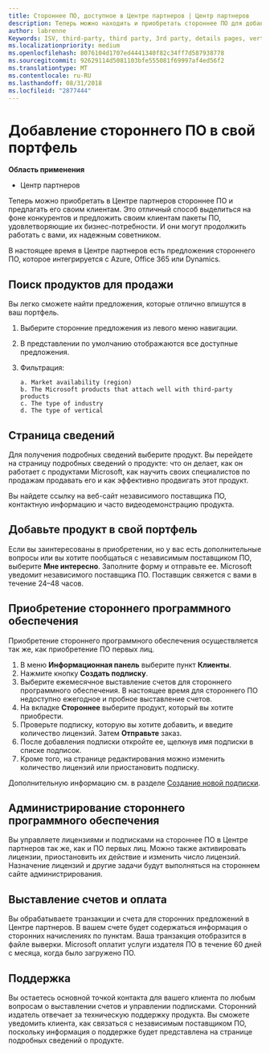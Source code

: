 ```yaml
---
title: Стороннее ПО, доступное в Центре партнеров | Центр партнеров
description: Теперь можно находить и приобретать стороннее ПО для добавления в свой ассортимент предложений для клиентов.
author: labrenne
Keywords: ISV, third-party, third party, 3rd party, details pages, vertical software, software publisher
ms.localizationpriority: medium
ms.openlocfilehash: 8076104d1707ed4441340f82c34ff7d587938778
ms.sourcegitcommit: 92629114d5081103bfe555081f69997af4ed56f2
ms.translationtype: MT
ms.contentlocale: ru-RU
ms.lasthandoff: 08/31/2018
ms.locfileid: "2877444"
---
```

# <a name="add-third-party-software-to-your-portfolio"></a>Добавление стороннего ПО в свой портфель

**Область применения** 

- Центр партнеров


Теперь можно приобретать в Центре партнеров стороннее ПО и предлагать его своим клиентам. Это отличный способ выделиться на фоне конкурентов и предложить своим клиентам пакеты ПО, удовлетворяющие их бизнес-потребности. И они могут продолжить работать с вами, их надежным советником.

В настоящее время в Центре партнеров есть предложения стороннего ПО, которое интегрируется с Azure, Office 365 или Dynamics.

## <a name="discover-the-products-you-want-to-sell"></a>Поиск продуктов для продажи

Вы легко сможете найти предложения, которые отлично впишутся в ваш портфель. 
1.  Выберите сторонние предложения из левого меню навигации. 
2.  В представлении по умолчанию отображаются все доступные предложения. 
3.  Фильтрация:

        a. Market availability (region) 
        b. The Microsoft products that attach well with third-party products  
        c. The type of industry 
        d. The type of vertical 

## <a name="the-details-page"></a>Страница сведений

Для получения подробных сведений выберите продукт. Вы перейдете на страницу подробных сведений о продукте: что он делает, как он работает с продуктами Microsoft, как научить своих специалистов по продажам продавать его и как эффективно продвигать этот продукт. 

Вы найдете ссылку на веб-сайт независимого поставщика ПО, контактную информацию и часто видеодемонстрацию продукта. 

## <a name="add-the-product-to-your-portfolio"></a>Добавьте продукт в свой портфель

Если вы заинтересованы в приобретении, но у вас есть дополнительные вопросы или вы хотите пообщаться с независимым поставщиком ПО, выберите **Мне интересно**. Заполните форму и отправьте ее. Microsoft уведомит независимого поставщика ПО. Поставщик свяжется с вами в течение 24–48 часов. 

## <a name="purchase-the-third-party-software"></a>Приобретение стороннего программного обеспечения

Приобретение стороннего программного обеспечения осуществляется так же, как приобретение ПО первых лиц. 

1.  В меню **Информационная панель** выберите пункт **Клиенты**.
2.  Нажмите кнопку **Создать подписку**.
3.  Выберите ежемесячное выставление счетов для стороннего программного обеспечения. В настоящее время для стороннего ПО недоступно ежегодное и пробное выставление счетов.
4.  На вкладке **Стороннее** выберите продукт, который вы хотите приобрести.
5.  Проверьте подписку, которую вы хотите добавить, и введите количество лицензий. Затем **Отправьте** заказ.
6.  После добавления подписки откройте ее, щелкнув имя подписки в списке подписок. 
7.  Кроме того, на странице редактирования можно изменить количество лицензий или приостановить подписку.

Дополнительную информацию см. в разделе [Создание новой подписки](create-a-new-subscription.md).

## <a name="administer-the-third-party-software"></a>Администрирование стороннего программного обеспечения

Вы управляете лицензиями и подписками на стороннее ПО в Центре партнеров так же, как и ПО первых лиц. Можно также активировать лицензии, приостановить их действие и изменить число лицензий. Назначение лицензий и другие задачи будут выполняться на стороннем сайте администрирования.

## <a name="billing-and-payment"></a>Выставление счетов и оплата

Вы обрабатываете транзакции и счета для сторонних предложений в Центре партнеров. В вашем счете будет содержаться информация о сторонних начислениях по пунктам. Ваша транзакция отобразится в файле выверки. Microsoft оплатит услуги издателя ПО в течение 60 дней с месяца, когда было загружено ПО. 

## <a name="support"></a>Поддержка

Вы остаетесь основной точкой контакта для вашего клиента по любым вопросам о выставлении счетов и управлении подписками. Сторонний издатель отвечает за техническую поддержку продукта. Вы сможете уведомить клиента, как связаться с независимым поставщиком ПО, поскольку информация о поддержке будет представлена на странице подробных сведений о продукте.

